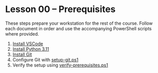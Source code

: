 # Lesson 00 – Prerequisites

These steps prepare your workstation for the rest of the course. Follow each document in order and use the accompanying PowerShell scripts where provided.

1. [Install VSCode](01-install-vscode.md)
2. [Install Python 3.11](02-install-python.md)
3. [Install Git](03-install-git.md)
4. Configure Git with [setup-git.ps1](setup-git.ps1)
5. Verify the setup using [verify-prerequisites.ps1](verify-prerequisites.ps1)
